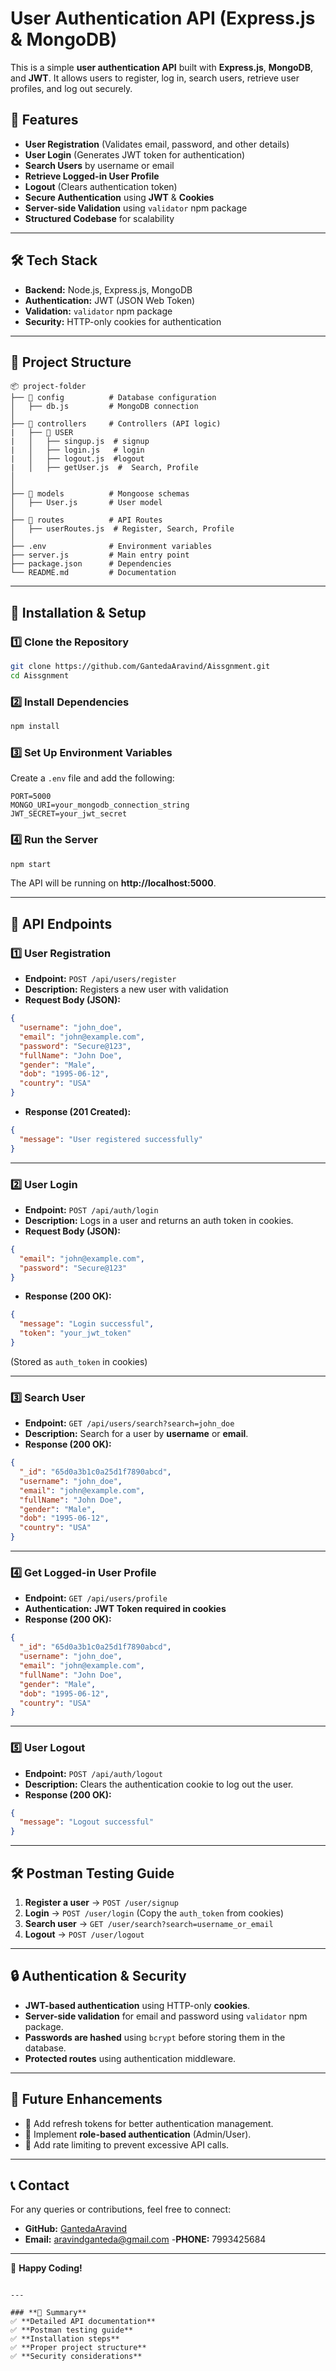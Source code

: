 # User Authentication API (Express.js & MongoDB)

This is a simple **user authentication API** built with **Express.js**, **MongoDB**, and **JWT**. It allows users to register, log in, search users, retrieve user profiles, and log out securely.

## 🚀 Features

- **User Registration** (Validates email, password, and other details)
- **User Login** (Generates JWT token for authentication)
- **Search Users** by username or email
- **Retrieve Logged-in User Profile**
- **Logout** (Clears authentication token)
- **Secure Authentication** using **JWT** & **Cookies**
- **Server-side Validation** using `validator` npm package
- **Structured Codebase** for scalability

---

## 🛠️ Tech Stack

- **Backend:** Node.js, Express.js, MongoDB
- **Authentication:** JWT (JSON Web Token)
- **Validation:** `validator` npm package
- **Security:** HTTP-only cookies for authentication

---

## 📂 Project Structure

```
📦 project-folder
├── 📁 config          # Database configuration
│   ├── db.js         # MongoDB connection
│
├── 📁 controllers     # Controllers (API logic)
|   ├── 📁 USER
|   │   ├── singup.js  # signup
|   │   ├── login.js   # login
|   │   ├── logout.js  #logout
|   │   ├── getUser.js  #  Search, Profile
│
│
├── 📁 models          # Mongoose schemas
│   ├── User.js       # User model
│
├── 📁 routes          # API Routes
│   ├── userRoutes.js  # Register, Search, Profile
│
├── .env              # Environment variables
├── server.js         # Main entry point
├── package.json      # Dependencies
└── README.md         # Documentation
```

---

## 🔧 Installation & Setup

### 1️⃣ **Clone the Repository**

```sh
git clone https://github.com/GantedaAravind/Aissgnment.git
cd Aissgnment
```

### 2️⃣ **Install Dependencies**

```sh
npm install
```

### 3️⃣ **Set Up Environment Variables**

Create a `.env` file and add the following:

```
PORT=5000
MONGO_URI=your_mongodb_connection_string
JWT_SECRET=your_jwt_secret
```

### 4️⃣ **Run the Server**

```sh
npm start
```

The API will be running on **http://localhost:5000**.

---

## 📌 API Endpoints

### 1️⃣ **User Registration**

- **Endpoint:** `POST /api/users/register`
- **Description:** Registers a new user with validation
- **Request Body (JSON):**

```json
{
  "username": "john_doe",
  "email": "john@example.com",
  "password": "Secure@123",
  "fullName": "John Doe",
  "gender": "Male",
  "dob": "1995-06-12",
  "country": "USA"
}
```

- **Response (201 Created):**

```json
{
  "message": "User registered successfully"
}
```

---

### 2️⃣ **User Login**

- **Endpoint:** `POST /api/auth/login`
- **Description:** Logs in a user and returns an auth token in cookies.
- **Request Body (JSON):**

```json
{
  "email": "john@example.com",
  "password": "Secure@123"
}
```

- **Response (200 OK):**

```json
{
  "message": "Login successful",
  "token": "your_jwt_token"
}
```

(Stored as `auth_token` in cookies)

---

### 3️⃣ **Search User**

- **Endpoint:** `GET /api/users/search?search=john_doe`
- **Description:** Search for a user by **username** or **email**.
- **Response (200 OK):**

```json
{
  "_id": "65d0a3b1c0a25d1f7890abcd",
  "username": "john_doe",
  "email": "john@example.com",
  "fullName": "John Doe",
  "gender": "Male",
  "dob": "1995-06-12",
  "country": "USA"
}
```

---

### 4️⃣ **Get Logged-in User Profile**

- **Endpoint:** `GET /api/users/profile`
- **Authentication:** **JWT Token required in cookies**
- **Response (200 OK):**

```json
{
  "_id": "65d0a3b1c0a25d1f7890abcd",
  "username": "john_doe",
  "email": "john@example.com",
  "fullName": "John Doe",
  "gender": "Male",
  "dob": "1995-06-12",
  "country": "USA"
}
```

---

### 5️⃣ **User Logout**

- **Endpoint:** `POST /api/auth/logout`
- **Description:** Clears the authentication cookie to log out the user.
- **Response (200 OK):**

```json
{
  "message": "Logout successful"
}
```

---

## 🛠️ Postman Testing Guide

1. **Register a user** → `POST /user/signup`
2. **Login** → `POST /user/login` (Copy the `auth_token` from cookies)
3. **Search user** → `GET /user/search?search=username_or_email`
4. **Logout** → `POST /user/logout`

---

## 🔒 Authentication & Security

- **JWT-based authentication** using HTTP-only **cookies**.
- **Server-side validation** for email and password using `validator` npm package.
- **Passwords are hashed** using `bcrypt` before storing them in the database.
- **Protected routes** using authentication middleware.

---

## 📌 Future Enhancements

- 🔹 Add refresh tokens for better authentication management.
- 🔹 Implement **role-based authentication** (Admin/User).
- 🔹 Add rate limiting to prevent excessive API calls.

---

## 📞 Contact

For any queries or contributions, feel free to connect:

- **GitHub:** [GantedaAravind](https://github.com/GantedaAravind/)
- **Email:** aravindganteda@gmail.com -**PHONE:** 7993425684

---

🚀 **Happy Coding!**

```

---

### **📌 Summary**
✅ **Detailed API documentation**
✅ **Postman testing guide**
✅ **Installation steps**
✅ **Proper project structure**
✅ **Security considerations**
```
